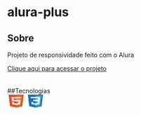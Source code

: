 <h1>alura-plus</h1>

<h2>Sobre</h2>
 <p>Projeto de responsividade feito com o Alura</p>
 <a href = "https://alura-plus-nine-neon.vercel.app">Clique aqui para acessar o projeto</a>
<br><br><br> 
##Tecnologias
<div>
  <img align="center" alt="HTML" height="30" width="40" src="https://raw.githubusercontent.com/devicons/devicon/master/icons/html5/html5-original.svg">
  <img align="center" alt="CSS" height="30" width="40" src="https://raw.githubusercontent.com/devicons/devicon/master/icons/css3/css3-original.svg">
</div>
